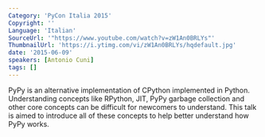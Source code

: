 ```yaml
---
Category: 'PyCon Italia 2015'
Copyright: ''
Language: 'Italian'
SourceUrl: '"https://www.youtube.com/watch?v=zW1An0BRLYs"'
ThumbnailUrl: 'https://i.ytimg.com/vi/zW1An0BRLYs/hqdefault.jpg'
date: '2015-06-09'
speakers: [Antonio Cuni]
tags: []
---
```

PyPy is an alternative implementation of CPython implemented in Python. Understanding concepts like RPython, JIT, PyPy garbage collection and other core concepts can be difficult for newcomers to understand. This talk is aimed to introduce all of these concepts to help better understand how PyPy works.
